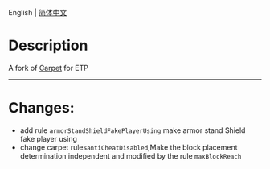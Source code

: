 English | [简体中文](/README_CN.md)
# Description
A fork of [Carpet](https://github.com/gnembon/fabric-carpet) for ETP

---
# Changes:

- add rule `armorStandShieldFakePlayerUsing` make armor stand Shield fake player using
- change carpet rules`antiCheatDisabled`,Make the block placement determination independent and modified by the rule `maxBlockReach`